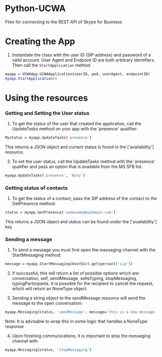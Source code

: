 # Python-UCWA
Files for connecting to the REST API of Skype for Business

# Creating the App

1) Instantiate the class with the user ID (SIP address) and password of a valid account. User Agent and Endpoint ID are both arbitrary identifiers. 
Then call the ```StartApplication``` method
```bash
myapp = UCWAApp.UCWAApplication(userID, pwd, userAgent, endpointID)
myapp.StartApplication()
```

# Using the resources

### Getting and Setting the User status
1) To get the status of the user that created the application, call the UpdateTasks method on your app with the 'presence' qualifier:
```bash
Mystatus = myapp.UpdateTasks('presence')
```
This returns a JSON object and current status is found in the ['availability'] resource.

2) To set the user status, call the UpdateTasks method with the 'presence' qualifier and pass an option that is available from the MS SFB list. 
```bash
myapp.UpdateTasks('presence', 'Busy')
```

### Getting status of contacts
1) To get the status of a contact, pass the SIP address of the contact to the GetPresence method:
```bash
status = myapp.GetPresence('somename@mydomain.com')
```
This returns a JSON object and status can be found under the ['availability'] key

### Sending a message
1) To send a message you must first open the messaging channel with the StartMessaging method:
```bash
message = myapp.StartMessaging(UserDict.get(person)['sip'])
```
2) If successful, this will return a list of possible options which are: conversation, self, sendMessage, setIsTyping, stopMessaging, typingParticipants. It is possible
for the recipient to cancel the request, which will return an NoneType object.

3) Sending a string object to the sendMessage resource will send the message to the open conversation:
```bash
myapp.Messaging(status, 'sendMessage', message='this is a new message.')
```
Note: It is advisable to wrap this in some logic that handles a NoneType response

4) Upon finishing communications, it is important to stop the messaging channel with
```bash
myapp.Messaging(status, 'stopMessaging')
```
